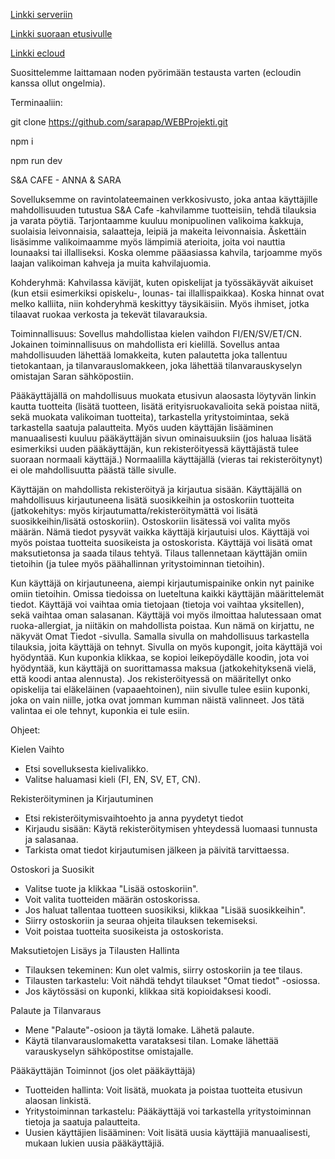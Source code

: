 [Linkki serveriin](https://users.metropolia.fi/~sarapap/WEBProjekti/)

[Linkki suoraan etusivulle](https://users.metropolia.fi/~sarapap/WEBProjekti/html/fi/1Etusivu.html)


[Linkki ecloud](http://10.120.32.72/app/fi/1Etusivu.html)

Suosittelemme laittamaan noden pyörimään testausta varten (ecloudin kanssa ollut ongelmia). 


Terminaaliin: 

git clone https://github.com/sarapap/WEBProjekti.git

npm i

npm run dev


S&A CAFE - ANNA & SARA

Sovelluksemme on ravintolateemainen verkkosivusto, joka antaa käyttäjille mahdollisuuden tutustua S&A Cafe -kahvilamme tuotteisiin, tehdä tilauksia ja varata pöytiä. Tarjontaamme kuuluu monipuolinen valikoima kakkuja, suolaisia leivonnaisia, salaatteja, leipiä ja makeita leivonnaisia. Äskettäin lisäsimme valikoimaamme myös lämpimiä aterioita, joita voi nauttia lounaaksi tai illalliseksi. Koska olemme pääasiassa kahvila, tarjoamme myös laajan valikoiman kahveja ja muita kahvilajuomia. 

Kohderyhmä: Kahvilassa kävijät, kuten opiskelijat ja työssäkäyvät aikuiset (kun etsii esimerkiksi opiskelu-, lounas- tai illallispaikkaa). Koska hinnat ovat melko kalliita, niin kohderyhmä keskittyy täysikäisiin. Myös ihmiset, jotka tilaavat ruokaa verkosta ja tekevät tilavarauksia.

Toiminnallisuus: Sovellus mahdollistaa kielen vaihdon FI/EN/SV/ET/CN. Jokainen toiminnallisuus on mahdollista eri kielillä. Sovellus antaa mahdollisuuden lähettää lomakkeita, kuten palautetta joka tallentuu tietokantaan, ja tilanvarauslomakkeen, joka lähettää tilanvarauskyselyn omistajan Saran sähköpostiin. 

Pääkäyttäjällä on mahdollisuus muokata etusivun alaosasta löytyvän linkin kautta tuotteita (lisätä tuotteen, lisätä erityisruokavalioita sekä poistaa niitä, sekä muokata valikoiman tuotteita), tarkastella yritystoimintaa, sekä tarkastella saatuja palautteita. Myös uuden käyttäjän lisääminen manuaalisesti kuuluu pääkäyttäjän sivun ominaisuuksiin (jos haluaa lisätä esimerkiksi uuden pääkäyttäjän, kun rekisteröityessä käyttäjästä tulee suoraan normaali käyttäjä.) Normaalilla käyttäjällä (vieras tai rekisteröitynyt) ei ole mahdollisuutta päästä tälle sivulle. 

Käyttäjän on mahdollista rekisteröityä ja kirjautua sisään. Käyttäjällä on mahdollisuus kirjautuneena lisätä suosikkeihin ja ostoskoriin tuotteita (jatkokehitys: myös kirjautumatta/rekisteröitymättä voi lisätä suosikkeihin/lisätä ostoskoriin). Ostoskoriin lisätessä voi valita myös määrän. Nämä tiedot pysyvät vaikka käyttäjä kirjautuisi ulos. Käyttäjä voi myös poistaa tuotteita suosikeista ja ostoskorista. Käyttäjä voi lisätä omat maksutietonsa ja saada tilaus tehtyä. Tilaus tallennetaan käyttäjän omiin tietoihin (ja tulee myös päähallinnan yritystoiminnan tietoihin). 

Kun käyttäjä on kirjautuneena, aiempi kirjautumispainike onkin nyt painike omiin tietoihin. Omissa tiedoissa on lueteltuna kaikki käyttäjän määrittelemät tiedot. Käyttäjä voi vaihtaa omia tietojaan (tietoja voi vaihtaa yksitellen), sekä vaihtaa oman salasanan. Käyttäjä voi myös ilmoittaa halutessaan omat ruoka-allergiat, ja niitäkin on mahdollista poistaa. Kun nämä on kirjattu, ne näkyvät Omat Tiedot -sivulla. Samalla sivulla on mahdollisuus tarkastella tilauksia, joita käyttäjä on tehnyt. Sivulla on myös kupongit, joita käyttäjä voi hyödyntää. Kun kuponkia klikkaa, se kopioi leikepöydälle koodin, jota voi hyödyntää, kun käyttäjä on suorittamassa maksua (jatkokehityksenä vielä, että koodi antaa alennusta). Jos rekisteröityessä on määritellyt onko opiskelija tai eläkeläinen (vapaaehtoinen), niin sivulle tulee esiin kuponki, joka on vain niille, jotka ovat jomman kumman näistä valinneet. Jos tätä valintaa ei ole tehnyt, kuponkia ei tule esiin. 

Ohjeet: 

Kielen Vaihto
- Etsi sovelluksesta kielivalikko.
- Valitse haluamasi kieli (FI, EN, SV, ET, CN).

Rekisteröityminen ja Kirjautuminen

- Etsi rekisteröitymisvaihtoehto ja anna pyydetyt tiedot
- Kirjaudu sisään: Käytä rekisteröitymisen yhteydessä luomaasi tunnusta ja salasanaa.
- Tarkista omat tiedot kirjautumisen jälkeen ja päivitä tarvittaessa.

Ostoskori ja Suosikit

- Valitse tuote ja klikkaa "Lisää ostoskoriin".
- Voit valita tuotteiden määrän ostoskorissa.
- Jos haluat tallentaa tuotteen suosikiksi, klikkaa "Lisää suosikkeihin".
- Siirry ostoskoriin ja seuraa ohjeita tilauksen tekemiseksi.
- Voit poistaa tuotteita suosikeista ja ostoskorista.

Maksutietojen Lisäys ja Tilausten Hallinta

- Tilauksen tekeminen: Kun olet valmis, siirry ostoskoriin ja tee tilaus.
- Tilausten tarkastelu: Voit nähdä tehdyt tilaukset "Omat tiedot" -osiossa.
- Jos käytössäsi on kuponki, klikkaa sitä kopioidaksesi koodi. 

Palaute ja Tilanvaraus

- Mene "Palaute"-osioon ja täytä lomake. Lähetä palaute.
- Käytä tilanvarauslomaketta varataksesi tilan. Lomake lähettää varauskyselyn sähköpostitse omistajalle.

Pääkäyttäjän Toiminnot (jos olet pääkäyttäjä)

- Tuotteiden hallinta: Voit lisätä, muokata ja poistaa tuotteita etusivun alaosan linkistä.
- Yritystoiminnan tarkastelu: Pääkäyttäjä voi tarkastella yritystoiminnan tietoja ja saatuja palautteita.
- Uusien käyttäjien lisääminen: Voit lisätä uusia käyttäjiä manuaalisesti, mukaan lukien uusia pääkäyttäjiä.
